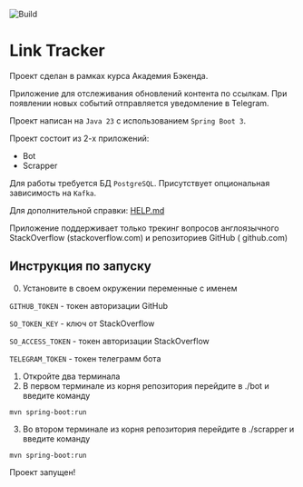 ![Build](https://github.com/central-university-dev/backend-academy-2025-spring-template/actions/workflows/build.yaml/badge.svg)

# Link Tracker

<!-- этот файл можно и нужно менять -->

Проект сделан в рамках курса Академия Бэкенда.

Приложение для отслеживания обновлений контента по ссылкам.
При появлении новых событий отправляется уведомление в Telegram.

Проект написан на `Java 23` с использованием `Spring Boot 3`.

Проект состоит из 2-х приложений:

* Bot
* Scrapper

Для работы требуется БД `PostgreSQL`. Присутствует опциональная зависимость на `Kafka`.

Для дополнительной справки: [HELP.md](./HELP.md)

Приложение поддерживает только трекинг вопросов англоязычного StackOverflow (stackoverflow.com) и репозиториев GitHub (
github.com)

## Инструкция по запуску

0) Установите в своем окружении переменные с именем

``GITHUB_TOKEN`` - токен авторизации GitHub

``SO_TOKEN_KEY`` - ключ от StackOverflow

``SO_ACCESS_TOKEN`` - токен авторизации StackOverflow

``TELEGRAM_TOKEN`` - токен телеграмм бота

1) Откройте два терминала
2) В первом терминале из корня репозитория перейдите в ./bot и введите команду

``
mvn spring-boot:run
``

3) Во втором терминале из корня репозитория перейдите в ./scrapper и введите команду

``
mvn spring-boot:run
``

Проект запущен!
